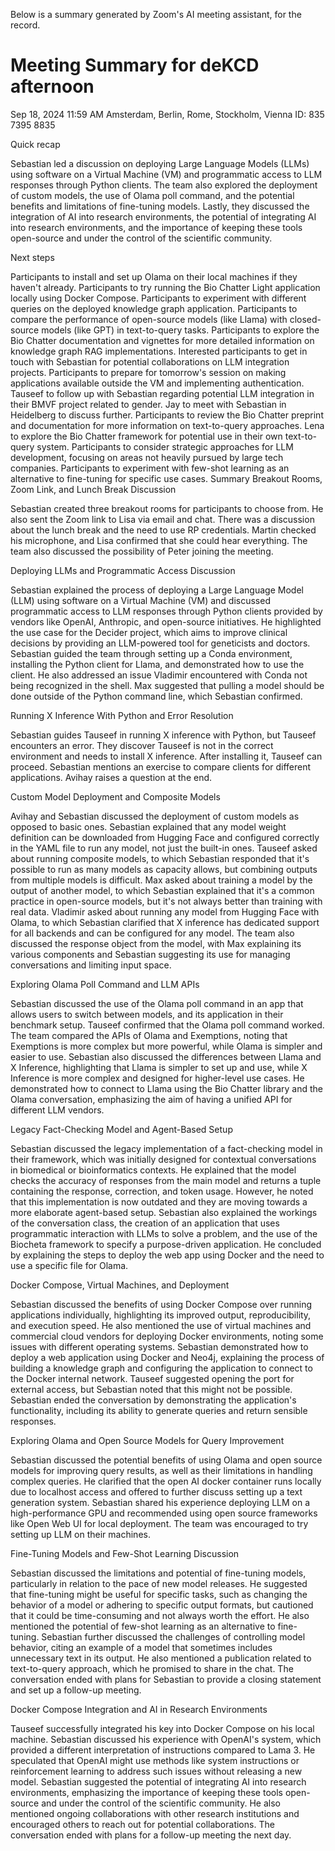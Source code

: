 Below is a summary generated by Zoom's AI meeting assistant, for the record.

# Meeting Summary for deKCD afternoon

Sep 18, 2024 11:59 AM Amsterdam, Berlin, Rome, Stockholm, Vienna ID: 835 7395 8835

Quick recap

Sebastian led a discussion on deploying Large Language Models (LLMs) using software on a Virtual Machine (VM) and programmatic access to LLM responses through Python clients. The team also explored the deployment of custom models, the use of Olama poll command, and the potential benefits and limitations of fine-tuning models. Lastly, they discussed the integration of AI into research environments, the potential of integrating AI into research environments, and the importance of keeping these tools open-source and under the control of the scientific community.

Next steps

Participants to install and set up Olama on their local machines if they haven't already.
Participants to try running the Bio Chatter Light application locally using Docker Compose.
Participants to experiment with different queries on the deployed knowledge graph application.
Participants to compare the performance of open-source models (like Llama) with closed-source models (like GPT) in text-to-query tasks.
Participants to explore the Bio Chatter documentation and vignettes for more detailed information on knowledge graph RAG implementations.
Interested participants to get in touch with Sebastian for potential collaborations on LLM integration projects.
Participants to prepare for tomorrow's session on making applications available outside the VM and implementing authentication.
Tauseef to follow up with Sebastian regarding potential LLM integration in their BMVF project related to gender.
Jay to meet with Sebastian in Heidelberg to discuss further.
Participants to review the Bio Chatter preprint and documentation for more information on text-to-query approaches.
Lena to explore the Bio Chatter framework for potential use in their own text-to-query system.
Participants to consider strategic approaches for LLM development, focusing on areas not heavily pursued by large tech companies.
Participants to experiment with few-shot learning as an alternative to fine-tuning for specific use cases.
Summary
Breakout Rooms, Zoom Link, and Lunch Break Discussion

Sebastian created three breakout rooms for participants to choose from. He also sent the Zoom link to Lisa via email and chat. There was a discussion about the lunch break and the need to use RP credentials. Martin checked his microphone, and Lisa confirmed that she could hear everything. The team also discussed the possibility of Peter joining the meeting.

Deploying LLMs and Programmatic Access Discussion

Sebastian explained the process of deploying a Large Language Model (LLM) using software on a Virtual Machine (VM) and discussed programmatic access to LLM responses through Python clients provided by vendors like OpenAI, Anthropic, and open-source initiatives. He highlighted the use case for the Decider project, which aims to improve clinical decisions by providing an LLM-powered tool for geneticists and doctors. Sebastian guided the team through setting up a Conda environment, installing the Python client for Llama, and demonstrated how to use the client. He also addressed an issue Vladimir encountered with Conda not being recognized in the shell. Max suggested that pulling a model should be done outside of the Python command line, which Sebastian confirmed.

Running X Inference With Python and Error Resolution

Sebastian guides Tauseef in running X inference with Python, but Tauseef encounters an error. They discover Tauseef is not in the correct environment and needs to install X inference. After installing it, Tauseef can proceed. Sebastian mentions an exercise to compare clients for different applications. Avihay raises a question at the end.

Custom Model Deployment and Composite Models

Avihay and Sebastian discussed the deployment of custom models as opposed to basic ones. Sebastian explained that any model weight definition can be downloaded from Hugging Face and configured correctly in the YAML file to run any model, not just the built-in ones. Tauseef asked about running composite models, to which Sebastian responded that it's possible to run as many models as capacity allows, but combining outputs from multiple models is difficult. Max asked about training a model by the output of another model, to which Sebastian explained that it's a common practice in open-source models, but it's not always better than training with real data. Vladimir asked about running any model from Hugging Face with Olama, to which Sebastian clarified that X inference has dedicated support for all backends and can be configured for any model. The team also discussed the response object from the model, with Max explaining its various components and Sebastian suggesting its use for managing conversations and limiting input space.

Exploring Olama Poll Command and LLM APIs

Sebastian discussed the use of the Olama poll command in an app that allows users to switch between models, and its application in their benchmark setup. Tauseef confirmed that the Olama poll command worked. The team compared the APIs of Olama and Exemptions, noting that Exemptions is more complex but more powerful, while Olama is simpler and easier to use. Sebastian also discussed the differences between Llama and X Inference, highlighting that Llama is simpler to set up and use, while X Inference is more complex and designed for higher-level use cases. He demonstrated how to connect to Llama using the Bio Chatter library and the Olama conversation, emphasizing the aim of having a unified API for different LLM vendors.

Legacy Fact-Checking Model and Agent-Based Setup

Sebastian discussed the legacy implementation of a fact-checking model in their framework, which was initially designed for contextual conversations in biomedical or bioinformatics contexts. He explained that the model checks the accuracy of responses from the main model and returns a tuple containing the response, correction, and token usage. However, he noted that this implementation is now outdated and they are moving towards a more elaborate agent-based setup. Sebastian also explained the workings of the conversation class, the creation of an application that uses programmatic interaction with LLMs to solve a problem, and the use of the Biocheta framework to specify a purpose-driven application. He concluded by explaining the steps to deploy the web app using Docker and the need to use a specific file for Olama.

Docker Compose, Virtual Machines, and Deployment

Sebastian discussed the benefits of using Docker Compose over running applications individually, highlighting its improved output, reproducibility, and execution speed. He also mentioned the use of virtual machines and commercial cloud vendors for deploying Docker environments, noting some issues with different operating systems. Sebastian demonstrated how to deploy a web application using Docker and Neo4j, explaining the process of building a knowledge graph and configuring the application to connect to the Docker internal network. Tauseef suggested opening the port for external access, but Sebastian noted that this might not be possible. Sebastian ended the conversation by demonstrating the application's functionality, including its ability to generate queries and return sensible responses.

Exploring Olama and Open Source Models for Query Improvement

Sebastian discussed the potential benefits of using Olama and open source models for improving query results, as well as their limitations in handling complex queries. He clarified that the open AI docker container runs locally due to localhost access and offered to further discuss setting up a text generation system. Sebastian shared his experience deploying LLM on a high-performance GPU and recommended using open source frameworks like Open Web UI for local deployment. The team was encouraged to try setting up LLM on their machines.

Fine-Tuning Models and Few-Shot Learning Discussion

Sebastian discussed the limitations and potential of fine-tuning models, particularly in relation to the pace of new model releases. He suggested that fine-tuning might be useful for specific tasks, such as changing the behavior of a model or adhering to specific output formats, but cautioned that it could be time-consuming and not always worth the effort. He also mentioned the potential of few-shot learning as an alternative to fine-tuning. Sebastian further discussed the challenges of controlling model behavior, citing an example of a model that sometimes includes unnecessary text in its output. He also mentioned a publication related to text-to-query approach, which he promised to share in the chat. The conversation ended with plans for Sebastian to provide a closing statement and set up a follow-up meeting.

Docker Compose Integration and AI in Research Environments

Tauseef successfully integrated his key into Docker Compose on his local machine. Sebastian discussed his experience with OpenAI's system, which provided a different interpretation of instructions compared to Lama 3. He speculated that OpenAI might use methods like system instructions or reinforcement learning to address such issues without releasing a new model. Sebastian suggested the potential of integrating AI into research environments, emphasizing the importance of keeping these tools open-source and under the control of the scientific community. He also mentioned ongoing collaborations with other research institutions and encouraged others to reach out for potential collaborations. The conversation ended with plans for a follow-up meeting the next day.
